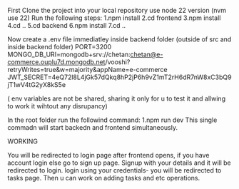 First Clone the project into your local repository
use node 22 version (nvm use 22)
Run the following steps:
1.npm install
2.cd frontend
3.npm install
4.cd ..
5.cd backend
6.npm install
7.cd ..

Now create a .env file immediatley inside backend folder (outside of src and inside backend folder)
PORT=3200
MONGO_DB_URI=mongodb+srv://chetan:chetan@e-commerce.ouplu7d.mongodb.net/vooshi?retryWrites=true&w=majority&appName=e-commerce
JWT_SECRET=4eQ72l8L4jGk57dQkq8hP2jP6h9vZ1mT2rH6dR7nW8xC3bQ9jT1wV4tG2yX8kS5e

( env variables are not be shared, sharing it only for u to test it and allwing to work it wihtout any disrupancy)

In the root folder run the followind command:
1.npm run dev
This single commadn will start backedn and frontend simultaneously.


WORKING

You will be redirected to login page after frontend opens, if you have account login else go to sign up page.
Signup with your details and it will be redirected to login.
login using your credentials- you will be redirected to tasks page.
Then u can work on adding tasks and etc operations.
